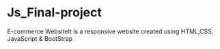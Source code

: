 # Js_Final-project
E-commerce WebsiteIt is a responsive website created using HTML,CSS, JavaScript & BootStrap
